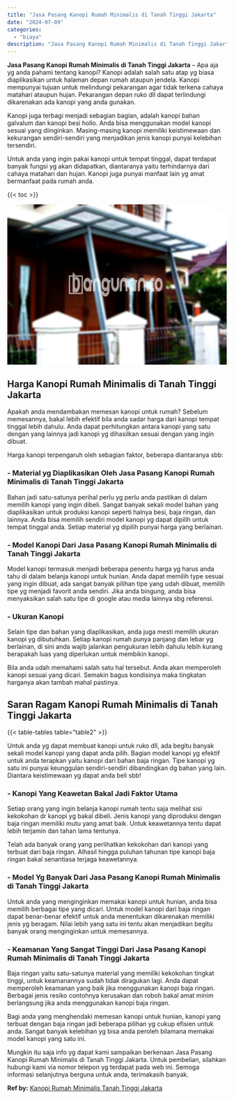 ```yaml
---
title: "Jasa Pasang Kanopi Rumah Minimalis di Tanah Tinggi Jakarta"
date: "2024-07-09"
categories: 
  - "biaya"
description: "Jasa Pasang Kanopi Rumah Minimalis di Tanah Tinggi Jakarta. Mungkin itu saja info yg dapat kami sampaikan berkenaan Jasa Pasang Kanopi Rumah Minimalis di Tan..."
---
```


**Jasa Pasang Kanopi Rumah Minimalis di Tanah Tinggi Jakarta** – Apa aja yg anda pahami tentang kanopi? Kanopi adalah salah satu atap yg biasa diaplikasikan untuk halaman depan rumah ataupun jendela. Kanopi mempunyai tujuan untuk melindungi pekarangan agar tidak terkena cahaya matahari ataupun hujan. Pekarangan depan ruko dll dapat terlindungi dikarenakan ada kanopi yang anda gunakan.

Kanopi juga terbagi menjadi sebagian bagian, adalah kanopi bahan galvalum dan kanopi besi hollo. Anda bisa menggunakan model kanopi sesuai yang diinginkan. Masing-masing kanopi memiliki keistimewaan dan kekurangan sendiri-sendiri yang menjadikan jenis kanopi punyai kelebihan tersendiri.

Untuk anda yang ingin pakai kanopi untuk tempat tinggal, dapat terdapat banyak fungsi yg akan didapatkan, diantaranya yaitu terhindarnya dari cahaya matahari dan hujan. Kanopi juga punyai manfaat lain yg amat bermanfaat pada rumah anda.

{{< toc >}}

![Jasa Pasang Kanopi Rumah Minimalis di Tanah Tinggi Jakarta](/images/harga-kanopi-minimalis-43.png)

## Harga Kanopi Rumah Minimalis di Tanah Tinggi Jakarta

Apakah anda mendambakan memesan kanopi untuk rumah? Sebelum memesannya, bakal lebih efektif bila anda sadar harga dari kanopi tempat tinggal lebih dahulu. Anda dapat perhitungkan antara kanopi yang satu dengan yang lainnya jadi kanopi yg dihasilkan sesuai dengan yang ingin dibuat.

Harga kanopi terpengaruh oleh sebagian faktor, beberapa diantaranya sbb:

### \- Material yg Diaplikasikan Oleh Jasa Pasang Kanopi Rumah Minimalis di Tanah Tinggi Jakarta

Bahan jadi satu-satunya perihal perlu yg perlu anda pastikan di dalam memilih kanopi yang ingin dibeli. Sangat banyak sekali model bahan yang diaplikasikan untuk produksi kanopi seperti halnya besi, baja ringan, dan lainnya. Anda bisa memilih sendiri model kanopi yg dapat dipilih untuk tempat tinggal anda. Setiap material yg dipilih punyai harga yang berlainan.

### \- Model Kanopi Dari Jasa Pasang Kanopi Rumah Minimalis di Tanah Tinggi Jakarta

Model kanopi termasuk menjadi beberapa penentu harga yg harus anda tahu di dalam belanja kanopi untuk hunian. Anda dapat memilih type sesuai yang ingin dibuat, ada sangat banyak pilihan tipe yang udah dibuat, memilih tipe yg menjadi favorit anda sendiri. Jika anda bingung, anda bisa menyaksikan salah satu tipe di google atau media lainnya sbg referensi.

### \- Ukuran Kanopi

Selain tipe dan bahan yang diaplikasikan, anda juga mesti memilih ukuran kanopi yg dibutuhkan. Setiap kanopi rumah punya panjang dan lebar yg berlainan, di sini anda wajib jalankan pengukuran lebih dahulu lebih kurang berapakah luas yang diperlukan untuk membikin kanopi.

Bila anda udah memahami salah satu hal tersebut. Anda akan memperoleh kanopi sesuai yang dicari. Semakin bagus kondisinya maka tingkatan harganya akan tambah mahal pastinya.

## Saran Ragam Kanopi Rumah Minimalis di Tanah Tinggi Jakarta

{{< table-tables table="table2" >}}

Untuk anda yg dapat membuat kanopi untuk ruko dll, ada begitu banyak sekali model kanopi yang dapat anda pilih. Bagian model kanopi yg efektif untuk anda terapkan yaitu kanopi dari bahan baja ringan. Tipe kanopi yg satu ini punyai keunggulan sendiri-sendiri dibandingkan dg bahan yang lain. Diantara keistimewaan yg dapat anda beli sbb!

### \- Kanopi Yang Keawetan Bakal Jadi Faktor Utama

Setiap orang yang ingin belanja kanopi rumah tentu saja melihat sisi kekokohan dr kanopi yg bakal dibeli. Jenis kanopi yang diproduksi dengan baja ringan memiliki mutu yang amat baik. Untuk keawetannya tentu dapat lebih terjamin dan tahan lama tentunya.

Telah ada banyak orang yang perlihatkan kekokohan dari kanopi yang terbuat dari baja ringan. Alhasil hingga puluhan tahunan tipe kanopi baja ringan bakal senantiasa terjaga keawetannya.

### \- Model Yg Banyak Dari Jasa Pasang Kanopi Rumah Minimalis di Tanah Tinggi Jakarta

Untuk anda yang menginginkan memakai kanopi untuk hunian, anda bisa memilih berbagai tipe yang dicari. Untuk model kanopi dari baja ringan dapat benar-benar efektif untuk anda menentukan dikarenakan memiliki jenis yg beragam. Nilai lebih yang satu ini tentu akan menjadikan begitu banyak orang menginginkan untuk memesannya.

### \- Keamanan Yang Sangat Tinggi Dari Jasa Pasang Kanopi Rumah Minimalis di Tanah Tinggi Jakarta

Baja ringan yaitu satu-satunya material yang memiliki kekokohan tingkat tinggi, untuk keamanannya sudah tidak diragukan lagi. Anda dapat memperoleh keamanan yang baik jika menggunakan kanopi baja ringan. Berbagai jenis resiko contohnya kerusakan dan roboh bakal amat minim berlangsung jika anda menggunakan kanopi baja ringan.

Bagi anda yang menghendaki memesan kanopi untuk hunian, kanopi yang terbuat dengan baja ringan jadi beberapa pilihan yg cukup efisien untuk anda. Sangat banyak kelebihan yg bisa anda peroleh bilamana memakai model kanopi yang satu ini.

Mungkin itu saja info yg dapat kami sampaikan berkenaan Jasa Pasang Kanopi Rumah Minimalis di Tanah Tinggi Jakarta. Untuk pembelian, silahkan hubungi kami via nomor telepon yg terdapat pada web ini. Semoga informasi selanjutnya berguna untuk anda, terimakasih banyak.

**Ref by:**  [Kanopi Rumah Minimalis Tanah Tinggi Jakarta](https://id.wikipedia.org/wiki/Kanopi)
